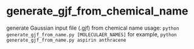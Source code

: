 # generate_gjf_from_chemical_name
generate Gaussian input file (.gjf) from chemical name
usage: `python generate_gjf_from_name.py [MOLECULAER_NAMES]`
for example, `python generate_gjf_from_name.py aspirin anthracene`